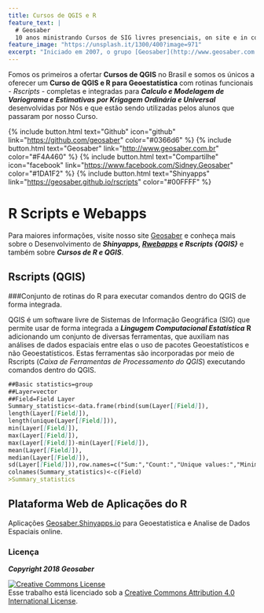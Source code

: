 ```yaml
---
title: Cursos de QGIS e R
feature_text: |
  # Geosaber
  10 anos ministrando Cursos de SIG livres presenciais, on site e in company
feature_image: "https://unsplash.it/1300/400?image=971"
excerpt: "Iniciado em 2007, o grupo [Geosaber](http://www.geosaber.com.br) foi criado com o intuito de ser referência em Sistemas de Informações Geográficas Livres e Abertas, em especial nas geotecnologias suportadas pela [Fundação OSGeo](http://www.osgeo.org) como o ***QGIS*** e ***GRASS GIS***."
---
```


Fomos os primeiros a ofertar **Cursos de QGIS** no Brasil e somos os únicos a oferecer um **Curso de QGIS e R para Geoestatística** com rotinas funcionais - _Rscripts_ - completas e integradas para _**Calculo e Modelagem de Variograma e Estimativas por Krigagem Ordinária e Universal**_ desenvolvidas por Nós e que estão sendo utilizadas pelos alunos que passaram por nosso Curso.

{% include button.html text="Github" icon="github" link="https://github.com/geosaber" color="#0366d6" %} {% include button.html text="Geosaber" link="http://www.geosaber.com.br" color="#F4A460" %} {% include button.html text="Compartilhe" icon="facebook" link="https://www.facebook.com/Sidney.Geosaber" color="#1DA1F2" %} {% include button.html text="Shinyapps" link="https://geosaber.github.io/rscripts" color="#00FFFF" %}

# R Scripts e Webapps

Para maiores informações, visite nosso site [Geosaber](http://www.geosaber.com.br) e conheça mais sobre o Desenvolvimento de ***_Shinyapps, [Rwebapps](https://www.opencpu.org/apps.html) e Rscripts {QGIS}_*** e também sobre ***Cursos de R e QGIS***.

## Rscripts (QGIS)

###Conjunto de rotinas do R para executar comandos dentro do QGIS de forma integrada.

QGIS é um software livre de Sistemas de Informação Geográfica (SIG) que permite usar de forma integrada a ***Lingugem Computacional Estatística*** **R** adicionando um conjunto de diversas ferramentas, que auxiliam nas análises de dados espaciais entre elas o uso de pacotes Geoestatísticos e não Geoestatísticos. Estas ferramentas são incorporadas por meio de Rscripts (*Caixa de Ferramentas de Processamento do QGIS*) executando comandos dentro do QGIS.

```markdown
##Basic statistics=group
##Layer=vector
##Field=Field Layer
Summary_statistics<-data.frame(rbind(sum(Layer[[Field]]),
length(Layer[[Field]]),
length(unique(Layer[[Field]])),
min(Layer[[Field]]),
max(Layer[[Field]]),
max(Layer[[Field]])-min(Layer[[Field]]),
mean(Layer[[Field]]),
median(Layer[[Field]]),
sd(Layer[[Field]])),row.names=c("Sum:","Count:","Unique values:","Minimum value:","Maximum value:","Range:","Mean value:","Median value:","Standard deviation:"))
colnames(Summary_statistics)<-c(Field)
>Summary_statistics
```

## Plataforma Web de Aplicações do R
Aplicações [Geosaber.Shinyapps.io](https://geostatistics.shinyapps.io/geoestistics_v2) para Geoestatistica e Analise de Dados Espaciais online.

### Licença

***Copyright 2018 Geosaber***

<a rel="license" href="http://creativecommons.org/licenses/by/4.0/"><img alt="Creative Commons License" style="border-width:0" src="https://i.creativecommons.org/l/by/4.0/88x31.png" /></a><br />Esse trabalho está licenciado sob a <a rel="license" href="http://creativecommons.org/licenses/by/4.0/">Creative Commons Attribution 4.0 International License</a>.
